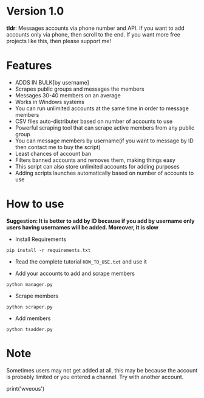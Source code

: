 # Version 1.0

<b>tldr</b>: Messages accounts via phone number and API. If you want to add accounts only via phone, then scroll to the end. If you want more free projects like this, then please support me!


# Features

* ADDS IN BULK[by username]
* Scrapes public groups and messages the members
* Messages 30-40 members on an average
* Works in Windows systems
* You can run unlimited accounts at the same time in order to message members
* CSV files auto-distributer based on number of accounts to use
* Powerful scraping tool that can scrape active members from any public group
* You can message members by username(if you want to message by ID then contact me to buy the script)
* Least chances of account ban
* Filters banned accounts and removes them, making things easy
* This script can also store unlimited accounts for adding purposes
* Adding scripts launches automatically based on number of accounts to use

# How to use

<b>Suggestion: It is better to add by ID because if you add by username only users having usernames will be added. Moreover, it is slow</b>

* Install Requirements

`pip install -r requirements.txt`

* Read the complete tutorial `HOW_TO_USE.txt` and use it

* Add your accounts to add and scrape members

`python manager.py`

* Scrape members

`python scraper.py`

* Add members

`python tsadder.py`

# Note

Sometimes users may not get added at all, this may be because the account is probably limited or you entered a channel. Try with another account. 

print('wveous')